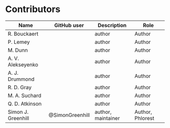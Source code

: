 # Contributors

Name                           | GitHub user | Description | Role
---                            | ---         | --- | ---
R. Bouckaert                   |  | author | Author
P. Lemey                       |  | author | Author
M. Dunn                        |  | author | Author
A. V. Alekseyenko              |  | author | Author
A. J. Drummond                 |  | author | Author
R. D. Gray                     |  | author | Author
M. A. Suchard                  |  | author | Author
Q. D. Atkinson                 |  | author | Author
Simon J. Greenhill             | @SimonGreenhill | author, maintainer | Author, Phlorest
